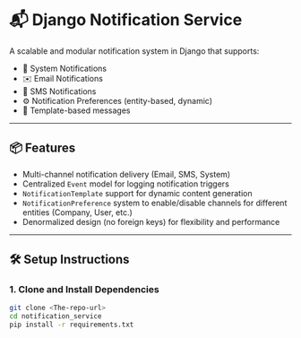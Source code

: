 # 📬 Django Notification Service

A scalable and modular notification system in Django that supports:

- 🔔 System Notifications
- ✉️ Email Notifications
- 📱 SMS Notifications
- ⚙️ Notification Preferences (entity-based, dynamic)
- 📘 Template-based messages

---

## 📦 Features

- Multi-channel notification delivery (Email, SMS, System)
- Centralized `Event` model for logging notification triggers
- `NotificationTemplate` support for dynamic content generation
- `NotificationPreference` system to enable/disable channels for different entities (Company, User, etc.)
- Denormalized design (no foreign keys) for flexibility and performance

---

## 🛠️ Setup Instructions

### 1. Clone and Install Dependencies

```bash
git clone <The-repo-url>
cd notification_service
pip install -r requirements.txt
